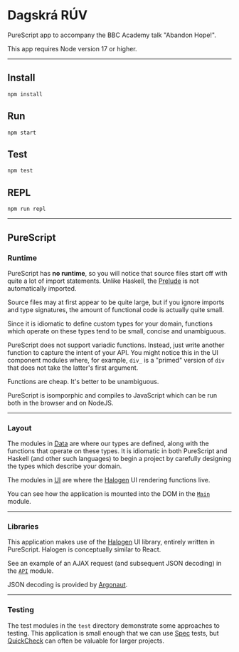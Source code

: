# Dagskrá RÚV

PureScript app to accompany the BBC Academy talk "Abandon Hope!".

This app requires Node version 17 or higher.

---

## Install

```shell
npm install
```

## Run

```shell
npm start
```

## Test

```shell
npm test
```

## REPL

```shell
npm run repl
```

---

## PureScript

### Runtime

PureScript has **no runtime**, so you will notice that source files start off
with quite a lot of import statements. Unlike Haskell, the [Prelude][] is not
automatically imported.

Source files may at first appear to be quite large, but if you ignore imports
and type signatures, the amount of functional code is actually quite small.

Since it is idiomatic to define custom types for your domain, functions
which operate on these types tend to be small, concise and unambiguous.

PureScript does not support variadic functions. Instead, just write another
function to capture the intent of your API. You might notice this in the
UI component modules where, for example, `div_` is a "primed" version of `div`
that does not take the latter's first argument.

Functions are cheap. It's better to be unambiguous.

PureScript is isomporphic and compiles to JavaScript which can be run both
in the browser and on NodeJS.

---

### Layout

The modules in [Data](src/Data/) are where our types are defined, along with
the functions that operate on these types. It is idiomatic in both PureScript
and Haskell (and other such languages) to begin a project by carefully
designing the types which describe your domain.

The modules in [UI](src/UI/) are where the [Halogen][] UI rendering functions
live.

You can see how the application is mounted into the DOM in the
[`Main`](src/Main.purs) module.

---

### Libraries

This application makes use of the [Halogen][] UI library, entirely written in
PureScript. Halogen is conceptually similar to React.

See an example of an AJAX request (and subsequent JSON decoding) in the
[`API`](src/API.purs) module.

JSON decoding is provided by [Argonaut][].

---

### Testing

The test modules in the `test` directory demonstrate some approaches to
testing. This application is small enough that we can use [Spec][] tests, but
[QuickCheck][] can often be valuable for larger projects.


[argonaut]: https://github.com/purescript-contrib/purescript-argonaut
[halogen]: https://purescript-halogen.github.io/purescript-halogen/
[prelude]: https://github.com/purescript/purescript-prelude
[quickcheck]: https://github.com/purescript/purescript-quickcheck
[spec]: https://purescript-spec.github.io/purescript-spec/
